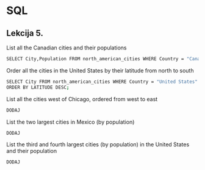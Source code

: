 
# SQL




## Lekcija 5.

List all the Canadian cities and their populations

```bash
SELECT City,Population FROM north_american_cities WHERE Country = "Canada";
```
Order all the cities in the United States by their latitude from north to south

```bash
SELECT City FROM north_american_cities WHERE Country = "United States" 
ORDER BY LATITUDE DESC;
```

List all the cities west of Chicago, ordered from west to east

```bash
DODAJ
```

List the two largest cities in Mexico (by population)

```bash
DODAJ
```

List the third and fourth largest cities (by population) in the United States and their population

```bash
DODAJ
```
